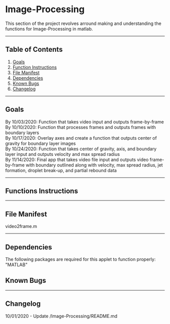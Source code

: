 # Image-Processing
This section of the project revolves arround making and understanding the functions for Image-Processing in matlab. 

---

## Table of Contents
1. [Goals](#goals)
2. [Function Instructions](#functions)
3. [File Manifest](#manifest)
4. [Dependencies](#dependencies)
5. [Known Bugs](#bugs)
6. [Changelog](#log)

---
## Goals <a name="goals"></a>
  By 10/03/2020: Function that takes video input and outputs frame-by-frame  <br /> 
  By 10/10/2020: Function that processes frames and outputs frames with boundary layers  <br /> 
  By 10/17/2020: Overlay axes and create a function that outputs center of gravity for boundary layer images  <br /> 
  By 10/24/2020: Function that takes center of gravity, axis, and boundary layer input and outputs velocity and max spread radius <br /> 
  By 11/14/2020: Final app that takes video file input and outputs video frame-by-frame with boundary outlined along with velocity, max spread radius, jet formation, droplet break-up, and partial rebound data

---
## Functions Instructions <a name="functions"></a>
  
---
## File Manifest <a name="manifest"></a>
  video2frame.m

---
## Dependencies <a name="dependencies"></a>
The following packages are required for this applet to function properly: <br /> 
"MATLAB"

## Known Bugs <a name="bugs"></a>

---

## Changelog <a name="log"></a>
10/01/2020 - Update /Image-Processing/README.md
